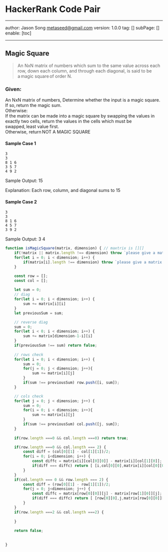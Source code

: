 # HackerRank Code Pair
---
author: Jason Song <metaseed@gmail.com>
version: 1.0.0
tag: []
subPage: []
enable: [toc]

---

## Magic Square
> An NxN matrix of numbers which sum to the same value across each row, down each column, and through each diagonal, is said to be a magic square of order N.   

### Given: 
An NxN matrix of numbers, Determine whether the input is a magic square.  If so, return the magic sum.      
Otherwise:     
If the matrix can be made into a magic square by swapping the values in exactly two cells, return the values in the cells which must be swapped, least value first.   
Otherwise, return NOT A MAGIC SQUARE 

#### Sample Case 1

    3    
    3    
    8 1 6    
    3 5 7    
    4 9 2    

Sample Output: 15 

Explanation:  Each row, column, and diagonal sums to 15

#### Sample Case 2

    3 
    3 
    8 1 6    
    4 5 7    
    3 9 2 

Sample Output: 
3 4 

```js
function isMagicSquare(matrix, dimension) { // maxtrix is [][]
    if(!matrix || matrix.length !== dimension) throw `please give a matrix of ${dimension} rows`
    for(let i = 0; i < dimension; i++) {
        if(matrix[i].length !== dimension) throw `please give a matrix that has ${dimension} columns in row ${i}`;
    }

    const row = [];
    const col = [];
    
    let sum = 0;
    // diag
    for(let i = 0; i < dimension; i++) {
        sum += matrix[i][i]
    }
    let previousSum = sum;

    // reverse diag
    sum = 0;
    for(let i < 0; i < dimension; i++) {
        sum += matrix[dimension-1-i][i]
    }
    if(previousSum !== sum) return false;
    
    // rows check
    for(let i = 0; i < dimension; i++) {
        sum = 0;
        for(j = 0; j < dimension; j++){
            sum += matrix[i][j]
        }
        if(sum !== previousSum) row.push([i, sum]);
    }

    // cols check
    for(let j = 0; j < dimension; j++) {
        sum = 0;
        for(i = 0; i < dimension; i++){
            sum += matrix[i][j]
        }
        if(sum !== previousSum) col.push([j, sum]);
    }
    
    if(row.length ===0 && col.length ===0) return true;  

    if(row.length ===0 && col.length === 2) {
        const diff = (col[0][1] - col[1][1])/2;
        for(i = 0; i<dimension; i++) {
            const diffc = matrix[i][col[0][0]] - matrix[i][col[1][0]];
            if(diff === diffc) return [ [i,col[0][0],matrix[i][col[0][0]]],  [i, col[i][0], matrix[i][col[1][0]]]]
        }
    }
    if(col.length === 0 && row.length === 2) {
        const diff = (row[0][1] - row[1][1])/2;
        for(j = 0; j<dimension; j++) {
            const diffc = matrix[row[0][0]][j] - matrix[row[1][0]][j];
            if(diff === diffc) return [ [row[0][0],j,matrix[row[0][0]][j]],  [row[1][0],j,matrix[row[1][0]][j]]]
        }
    }
    if(row.length ===2 && col.length ===2) {
        
    }
    
    return false;
    
    
}
```